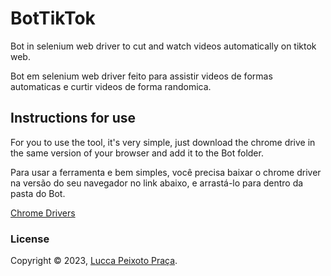 # BotTikTok
Bot in selenium web driver to cut and watch videos automatically on tiktok web.



Bot em selenium web driver feito para assistir videos de formas automaticas e curtir videos de forma randomica.

## Instructions for use
For you to use the tool, it's very simple, just download the chrome drive in the same version of your browser and add it to the Bot folder.




Para usar a ferramenta e bem simples, você precisa baixar o chrome driver na versão do seu navegador no link abaixo, e arrastá-lo para dentro da pasta do Bot.

[Chrome Drivers](https://chromedriver.chromium.org/downloads)


### License

Copyright © 2023, [Lucca Peixoto Praça](https://github.com/LuccaPraca).
